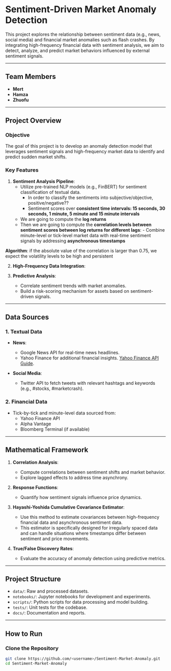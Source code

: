 # Sentiment-Driven Market Anomaly Detection  

This project explores the relationship between sentiment data (e.g., news, social media) and financial market anomalies such as flash crashes. By integrating high-frequency financial data with sentiment analysis, we aim to detect, analyze, and predict market behaviors influenced by external sentiment signals.  

---

## **Team Members**  
- **Mert**  
- **Hamza**  
- **Zhuofu**  

---

## **Project Overview**  
### **Objective**  
The goal of this project is to develop an anomaly detection model that leverages sentiment signals and high-frequency market data to identify and predict sudden market shifts.  

### **Key Features**  
1. **Sentiment Analysis Pipeline**:  
   - Utilize pre-trained NLP models (e.g., FinBERT) for sentiment classification of textual data.
      - In order to classify the sentiments into subjective/objective, positive/negative??
      - Sentiment scores over **consistent time intervals: 15 seconds, 30 seconds, 1 minute, 5 minute and 15           minute intervals**     
   - We are going to compute the **log returns**
   - Then we are going to compute the **correlation levels between sentiment scores between log returns for different lags**:
         - Combine minute-level or tick-level market data with real-time sentiment signals by addressing                      **asynchronous timestamps**
   
**Algorithm**: if the absolute value of the correlation is larger than 0.75, we expect the volatility levels to be high and persistent 

2. **High-Frequency Data Integration**:  
  

3. **Predictive Analysis**:  
   - Correlate sentiment trends with market anomalies.  
   - Build a risk-scoring mechanism for assets based on sentiment-driven signals.  

---

## **Data Sources**  
### 1. **Textual Data**  
- **News**:  
  - Google News API for real-time news headlines.  
  - Yahoo Finance for additional financial insights. [Yahoo Finance API Guide](https://algotrading101.com/learn/yahoo-finance-api-guide/).  

- **Social Media**:  
  - Twitter API to fetch tweets with relevant hashtags and keywords (e.g., #stocks, #marketcrash).  

### 2. **Financial Data**  
- Tick-by-tick and minute-level data sourced from:  
  - Yahoo Finance API  
  - Alpha Vantage  
  - Bloomberg Terminal (if available)  

---

## **Mathematical Framework**  
1. **Correlation Analysis**:  
   - Compute correlations between sentiment shifts and market behavior.  
   - Explore lagged effects to address time asynchrony.  

2. **Response Functions**:  
   - Quantify how sentiment signals influence price dynamics.  

3. **Hayashi-Yoshida Cumulative Covariance Estimator**:  
   - Use this method to estimate covariances between high-frequency financial data and asynchronous sentiment data.  
   - This estimator is specifically designed for irregularly spaced data and can handle situations where timestamps differ between sentiment and price movements.

4. **True/False Discovery Rates**:  
   - Evaluate the accuracy of anomaly detection using predictive metrics.  

---

## **Project Structure**  
- `data/`: Raw and processed datasets.  
- `notebooks/`: Jupyter notebooks for development and experiments.  
- `scripts/`: Python scripts for data processing and model building.  
- `tests/`: Unit tests for the codebase.  
- `docs/`: Documentation and reports.  

---

## **How to Run**  

### **Clone the Repository**  
```bash  
git clone https://github.com/<username>/Sentiment-Market-Anomaly.git  
cd Sentiment-Market-Anomaly  
